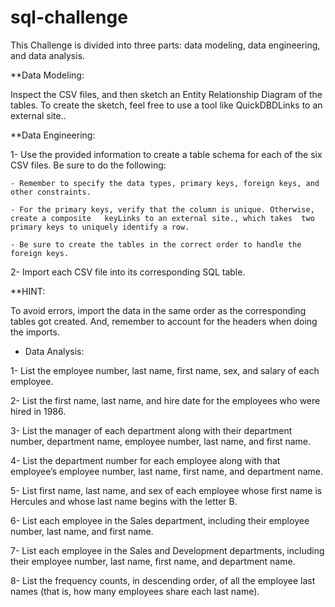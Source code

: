 # sql-challenge
 
This Challenge is divided into three parts: data modeling, data engineering, and data analysis.

**Data Modeling:

Inspect the CSV files, and then sketch an Entity Relationship Diagram of the tables. To create the sketch, feel free to use a tool like QuickDBDLinks to an external site..

**Data Engineering:

1- Use the provided information to create a table schema for each of the six CSV files. Be sure to do the following:

    - Remember to specify the data types, primary keys, foreign keys, and other constraints.

    - For the primary keys, verify that the column is unique. Otherwise, create a composite   keyLinks to an external site., which takes  two primary keys to uniquely identify a row.

    - Be sure to create the tables in the correct order to handle the foreign keys.

2- Import each CSV file into its corresponding SQL table.

**HINT:

To avoid errors, import the data in the same order as the corresponding tables got created. And, remember to account for the headers when doing the imports.

* Data Analysis:
  
1- List the employee number, last name, first name, sex, and salary of each employee.

2- List the first name, last name, and hire date for the employees who were hired in 1986.

3- List the manager of each department along with their department number, department name, employee number, last name, and first name.

4- List the department number for each employee along with that employee’s employee number, last name, first name, and department name.

5- List first name, last name, and sex of each employee whose first name is Hercules and whose last name begins with the letter B.

6- List each employee in the Sales department, including their employee number, last name, and first name.

7- List each employee in the Sales and Development departments, including their employee number, last name, first name, and department name.

8- List the frequency counts, in descending order, of all the employee last names (that is, how many employees share each last name).
